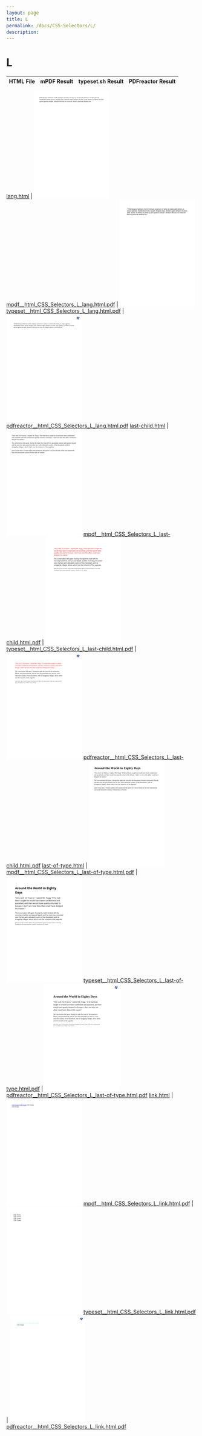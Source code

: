 ```yaml
---
layout: page
title: L
permalink: /docs/CSS-Selectors/L/
description: 
---
```


# L
HTML File | mPDF Result | typeset.sh Result | PDFreactor Result
------------ | ------------- | ------------- | -------------

[lang.html](/html/CSS%20Selectors/L/lang.html) | ![](result/mpdf__html_CSS_Selectors_L_lang.html.png) [mpdf__html_CSS_Selectors_L_lang.html.pdf](result/mpdf__html_CSS_Selectors_L_lang.html.pdf) | ![](result/typeset__html_CSS_Selectors_L_lang.html.png) [typeset__html_CSS_Selectors_L_lang.html.pdf](result/typeset__html_CSS_Selectors_L_lang.html.pdf) | ![](result/pdfreactor__html_CSS_Selectors_L_lang.html.png) [pdfreactor__html_CSS_Selectors_L_lang.html.pdf](result/pdfreactor__html_CSS_Selectors_L_lang.html.pdf)
[last-child.html](/html/CSS%20Selectors/L/last-child.html) | ![](result/mpdf__html_CSS_Selectors_L_last-child.html.png) [mpdf__html_CSS_Selectors_L_last-child.html.pdf](result/mpdf__html_CSS_Selectors_L_last-child.html.pdf) | ![](result/typeset__html_CSS_Selectors_L_last-child.html.png) [typeset__html_CSS_Selectors_L_last-child.html.pdf](result/typeset__html_CSS_Selectors_L_last-child.html.pdf) | ![](result/pdfreactor__html_CSS_Selectors_L_last-child.html.png) [pdfreactor__html_CSS_Selectors_L_last-child.html.pdf](result/pdfreactor__html_CSS_Selectors_L_last-child.html.pdf)
[last-of-type.html](/html/CSS%20Selectors/L/last-of-type.html) | ![](result/mpdf__html_CSS_Selectors_L_last-of-type.html.png) [mpdf__html_CSS_Selectors_L_last-of-type.html.pdf](result/mpdf__html_CSS_Selectors_L_last-of-type.html.pdf) | ![](result/typeset__html_CSS_Selectors_L_last-of-type.html.png) [typeset__html_CSS_Selectors_L_last-of-type.html.pdf](result/typeset__html_CSS_Selectors_L_last-of-type.html.pdf) | ![](result/pdfreactor__html_CSS_Selectors_L_last-of-type.html.png) [pdfreactor__html_CSS_Selectors_L_last-of-type.html.pdf](result/pdfreactor__html_CSS_Selectors_L_last-of-type.html.pdf)
[link.html](/html/CSS%20Selectors/L/link.html) | ![](result/mpdf__html_CSS_Selectors_L_link.html.png) [mpdf__html_CSS_Selectors_L_link.html.pdf](result/mpdf__html_CSS_Selectors_L_link.html.pdf) | ![](result/typeset__html_CSS_Selectors_L_link.html.png) [typeset__html_CSS_Selectors_L_link.html.pdf](result/typeset__html_CSS_Selectors_L_link.html.pdf) | ![](result/pdfreactor__html_CSS_Selectors_L_link.html.png) [pdfreactor__html_CSS_Selectors_L_link.html.pdf](result/pdfreactor__html_CSS_Selectors_L_link.html.pdf)
